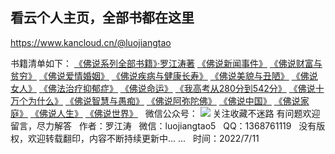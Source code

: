 ## 看云个人主页，全部书都在这里
https://www.kancloud.cn/@luojiangtao

书籍清单如下：
[《佛说系列全部书籍》·罗江涛著](https://www.kancloud.cn/@luojiangtao)
[《佛说新闻事件》](https://www.kancloud.cn/luojiangtao/foshuoxinwen)
[《佛说财富与贫穷》](https://www.kancloud.cn/luojiangtao/foshuocaifu)
[《佛说爱情婚姻》](https://www.kancloud.cn/luojiangtao/foshuoaiqinghunyin)
[《佛说疾病与健康长寿》](https://www.kancloud.cn/luojiangtao/foshuojiankang)
[《佛说美貌与丑陋》](https://www.kancloud.cn/luojiangtao/foshuomeimao)
[《佛说女人》](https://www.kancloud.cn/luojiangtao/foshuonvren)
[《佛法治疗抑郁症》](https://www.kancloud.cn/luojiangtao/yiyuzheng)
[《佛说命运》](https://www.kancloud.cn/luojiangtao/foshuomingyun)
[《我高考从280分到542分》](https://www.kancloud.cn/luojiangtao/foshuoxuexi)
[《佛说十万个为什么》](https://www.kancloud.cn/luojiangtao/foshuoweishenme)
[《佛说智慧与愚痴》](https://www.kancloud.cn/luojiangtao/foshuozhihui)
[《佛说阿弥陀佛》](https://www.kancloud.cn/luojiangtao/foshuoemituofo)
[《佛说中国》](https://www.kancloud.cn/luojiangtao/foshuozhongguo)
[《佛说家庭》](https://www.kancloud.cn/luojiangtao/foshuojiating)
[《佛说人生》](https://www.kancloud.cn/luojiangtao/foshuorensheng)
[《佛说世界》](https://www.kancloud.cn/luojiangtao/foshuoshijie)
&nbsp;
微信公众号：
![](images/微信公众号.jpg)
关注收藏不迷路
有问题欢迎留言，尽力解答
&nbsp;
作者：罗江涛
&nbsp;
微信：luojiangtao5
&nbsp;
QQ：1368761119
&nbsp;
没有版权，欢迎转载翻印，内容不断持续更新中... ...
&nbsp;
时间：2022/7/11



